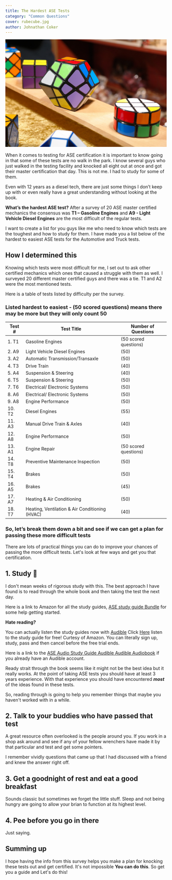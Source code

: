 ```yaml
---
title: The Hardest ASE Tests
category: "Common Questions"
cover: rubecube.jpg
author: Johnathan Coker
---
```


![cube](./rubecube.jpg)

When it comes to testing for ASE certification it is important to know going in that some of these tests are no walk in the park. I know several guys who just walked in the testing facility and knocked all eight out at once and got their master certification that day. This is not me. I had to study for some of them.

Even with 12 years as a diesel tech, there are just some things I don’t keep up with or even really have a great understanding without looking at the book.

**What’s the hardest ASE test?** After a survey of 20 ASE master certified mechanics the consensus was **T1 – Gasoline Engines** and **A9 - Light Vehicle Diesel Engines** are the most difficult of the regular tests.

I want to create a list for you guys like me who need to know which tests are the toughest and how to study for them. I have made you a list below of the hardest to easiest ASE tests for the Automotive and Truck tests.

## How I determined this

Knowing which tests were most difficult for me, I set out to ask other certified mechanics which ones that caused a struggle with them as well. I surveyed 20 different master certified guys and there was a tie. T1 and A2 were the most mentioned tests.

Here is a table of tests listed by difficulty per the survey.

### Listed hardest to easiest - (50 scored questions) means there may be more but they will only count 50

| Test # | Test Title                                     | Number of Questions   |
| ------ | ---------------------------------------------- | --------------------- |
| 1. T1  | Gasoline Engines                               | (50 scored questions) |
| 2. A9  | Light Vehicle Diesel Engines                   | (50)                  |
| 3. A2  | Automatic Transmission/Transaxle               | (50)                  |
| 4. T3  | Drive Train                                    | (40)                  |
| 5. A4  | Suspension & Steering                          | (40)                  |
| 6. T5  | Suspension & Steering                          | (50)                  |
| 7. T6  | Electrical/ Electronic Systems                 | (50)                  |
| 8. A6  | Electrical/ Electronic Systems                 | (50)                  |
| 9. A8  | Engine Performance                             | (50)                  |
| 10. T2 | Diesel Engines                                 | (55)                  |
| 11. A3 | Manual Drive Train & Axles                     | (40)                  |
| 12. A8 | Engine Performance                             | (50)                  |
| 13. A1 | Engine Repair                                  | (50 scored questions) |
| 14. T8 | Preventive Maintenance Inspection              | (50)                  |
| 15. T4 | Brakes                                         | (50)                  |
| 16. A5 | Brakes                                         | (45)                  |
| 17. A7 | Heating & Air Conditioning                     | (50)                  |
| 18. T7 | Heating, Ventilation & Air Conditioning (HVAC) | (40)                  |

### So, let’s break them down a bit and see if we can get a plan for passing these more difficult tests

There are lots of practical things you can do to improve your chances of passing the more difficult tests. Let's look at few ways and get you that certification.

## 1. Study 📕

I don't mean weeks of rigorous study with this. The best approach I have found is to read through the whole book and then taking the test the next day.

Here is a link to Amazon for all the study guides, [ASE study guide Bundle](https://amzn.to/32ayKDc) for some help getting started.

**Hate reading?**

You can actually listen the study guides now with [Audible](https://amzn.to/2K3v96s) Click [Here](https://amzn.to/2K3v96s) listen to the study guide for free! Curtesy of Amazon. You can literally sign up, study, pass and then cancel before the free trial ends.

Here is a link to the [ASE Audio Study Guide Audible Audible Audiobook](https://amzn.to/32EcKDy) if you already have an Audible account.

Ready strait through the book seems like it might not be the best idea but it really works. At the point of taking ASE tests you should have at least 3 years experience. With that experience you should have encountered **_most_** of the ideas found in these tests.

So, reading through is going to help you remember things that maybe you haven't worked with in a while.

## 2. Talk to your buddies who have passed that test

A great resource often overlooked is the people around you. If you work in a shop ask around and see if any of your fellow wrenchers have made it by that particular and test and get some pointers.

I remember vividly questions that came up that I had discussed with a friend and knew the answer right off.

## 3. Get a goodnight of rest and eat a good breakfast

Sounds classic but sometimes we forget the little stuff. Sleep and not being hungry are going to allow your brian to function at its highest level.

## 4. Pee before you go in there

Just saying.

## Summing up

I hope having the info from this survey helps you make a plan for knocking these tests out and get certified. It's not impossible **You can do this**. So get you a guide and Let's do this!
